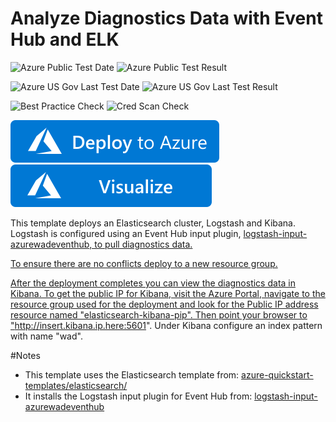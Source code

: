 # Analyze Diagnostics Data with Event Hub and ELK

![Azure Public Test Date](https://azurequickstartsservice.blob.core.windows.net/badges/diagnostics-eventhub-elk/PublicLastTestDate.svg)
![Azure Public Test Result](https://azurequickstartsservice.blob.core.windows.net/badges/diagnostics-eventhub-elk/PublicDeployment.svg)

![Azure US Gov Last Test Date](https://azurequickstartsservice.blob.core.windows.net/badges/diagnostics-eventhub-elk/FairfaxLastTestDate.svg)
![Azure US Gov Last Test Result](https://azurequickstartsservice.blob.core.windows.net/badges/diagnostics-eventhub-elk/FairfaxDeployment.svg)

![Best Practice Check](https://azurequickstartsservice.blob.core.windows.net/badges/diagnostics-eventhub-elk/BestPracticeResult.svg)
![Cred Scan Check](https://azurequickstartsservice.blob.core.windows.net/badges/diagnostics-eventhub-elk/CredScanResult.svg)

[![Deploy To Azure](https://raw.githubusercontent.com/Azure/azure-quickstart-templates/master/1-CONTRIBUTION-GUIDE/images/deploytoazure.svg?sanitize=true)]("https://portal.azure.com/#create/Microsoft.Template/uri/https%3A%2F%2Fraw.githubusercontent.com%2FAzure%2Fazure-quickstart-templates%2Fmaster%2Fdiagnostics-eventhub-elk%2Fazuredeploy.json")  [![Visualize](https://raw.githubusercontent.com/Azure/azure-quickstart-templates/master/1-CONTRIBUTION-GUIDE/images/visualizebutton.svg?sanitize=true)]("http://armviz.io/#/?load=https%3A%2F%2Fraw.githubusercontent.com%2FAzure%2Fazure-quickstart-templates%2Fmaster%2Fdiagnostics-eventhub-elk%2Fazuredeploy.json")

	

This template deploys an Elasticsearch cluster, Logstash and Kibana. Logstash is configured using an Event Hub input plugin,
<a href="https://github.com/Azure/azure-diagnostics-tools/tree/master/Logstash/logstash-input-azurewadeventhub">logstash-input-azurewadeventhub, to pull diagnostics data.

To ensure there are no conflicts deploy to a new resource group.

After the deployment completes you can view the diagnostics data in Kibana. To get the public IP for Kibana, visit the Azure Portal, navigate to the resource group used for the deployment and look for the Public IP address resource named "elasticsearch-kibana-pip". Then point your browser to "http://insert.kibana.ip.here:5601". Under Kibana configure an index pattern with name "wad".

#Notes
- This template uses the Elasticsearch template from: <a href="../elasticsearch">azure-quickstart-templates/elasticsearch/<a/>
- It installs the Logstash input plugin for Event Hub from: <a href="https://github.com/Azure/azure-diagnostics-tools/tree/master/Logstash/logstash-input-azurewadeventhub">logstash-input-azurewadeventhub



